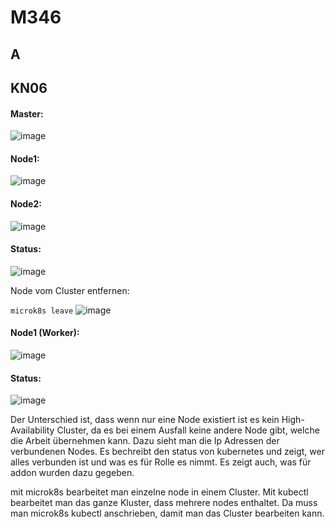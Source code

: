 # M346

## A


## KN06
#### Master:
![image](https://github.com/Ilija44/m347/assets/113606362/e36c493c-f703-4d57-8d52-1aff447d08eb)

#### Node1:
![image](https://github.com/Ilija44/m347/assets/113606362/7ba35b2e-9407-41a7-bd12-9b1814102aab)

#### Node2:
![image](https://github.com/Ilija44/m347/assets/113606362/3cdb18f1-975c-41b5-987d-e4571fb27fac)

#### Status:

![image](https://github.com/Ilija44/m347/assets/113606362/c407903b-f8e2-486e-b934-a59450228e14)


Node vom Cluster entfernen:

```microk8s leave```
![image](https://github.com/Ilija44/m347/assets/113606362/e79ec0de-81fe-4586-af90-6fb872c53f7e)



#### Node1 (Worker):
![image](https://github.com/Ilija44/m347/assets/113606362/a2164822-72d4-4033-abf9-acda727afe51)



#### Status:
![image](https://github.com/Ilija44/m347/assets/113606362/607ebb5a-0cc6-4650-af05-18c6ed39d547)



Der Unterschied ist, dass wenn nur eine Node existiert ist es kein High-Availability Cluster, da es bei einem Ausfall keine andere Node gibt, welche die Arbeit übernehmen kann. Dazu sieht man die Ip Adressen der verbundenen Nodes.
Es bechreibt den status von kubernetes und zeigt, wer alles verbunden ist und was es für Rolle es nimmt. Es zeigt auch, was für addon wurden dazu gegeben.

mit microk8s bearbeitet man einzelne node in einem Cluster. Mit kubectl bearbeitet man das ganze Kluster, dass mehrere nodes enthaltet. Da muss man microk8s kubectl anschrieben, damit man das Cluster bearbeiten kann.
